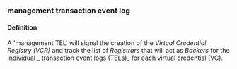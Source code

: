 ### management transaction event log

<h4>Definition</h4><p>A &#39;management TEL&#39; will signal the creation of the <em>Virtual Credential Registry (VCR)</em> and track the list of <em>Registrars</em> that will act as <em>Backers</em> for the individual _ transaction event logs (TELs)_ for each virtual credential (VC).</p>